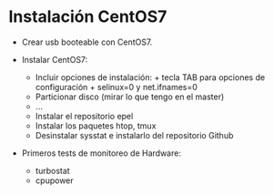 
# Instalación CentOS7

- Crear usb booteable con CentOS7.
- Instalar CentOS7:
    * Incluir opciones de instalación:
          + tecla TAB para opciones de configuración
          + selinux=0 y net.ifnames=0 
    * Particionar disco (mirar lo que tengo en el master)
    * ...
    * Instalar el repositorio epel
    * Instalar los paquetes htop, tmux
    * Desinstalar sysstat e instalarlo del repositorio Github
    
- Primeros tests de monitoreo de Hardware:
    * turbostat
    * cpupower
